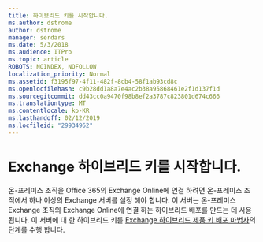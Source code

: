 ```yaml
---
title: 하이브리드 키를 시작합니다.
ms.author: dstrome
author: dstrome
manager: serdars
ms.date: 5/3/2018
ms.audience: ITPro
ms.topic: article
ROBOTS: NOINDEX, NOFOLLOW
localization_priority: Normal
ms.assetid: f3195f97-4f11-482f-8cb4-58f1ab93cd8c
ms.openlocfilehash: c9b28dd1a8a7e4ac2b38a95868461e2f1d137f1d
ms.sourcegitcommit: dd43cc0a9470f98b8ef2a3787c823801d674c666
ms.translationtype: MT
ms.contentlocale: ko-KR
ms.lasthandoff: 02/12/2019
ms.locfileid: "29934962"
---
```

# <a name="getting-an-exchange-hybrid-key"></a>Exchange 하이브리드 키를 시작합니다.

온-프레미스 조직을 Office 365의 Exchange Online에 연결 하려면 온-프레미스 조직에서 하나 이상의 Exchange 서버를 설정 해야 합니다. 이 서버는 온-프레미스 Exchange 조직의 Exchange Online에 연결 하는 하이브리드 배포를 만드는 데 사용 됩니다. 이 서버에 대 한 하이브리드 키를 [Exchange 하이브리드 제품 키 배포 마법사](http://aka.ms/hybridkey)의 단계를 수행 합니다.
  

